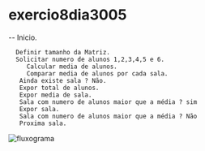 # exercio8dia3005

-- Inicio.
    
      Definir tamanho da Matriz.
      Solicitar numero de alunos 1,2,3,4,5 e 6.
         Calcular media de alunos.
         Comparar media de alunos por cada sala.
       Ainda existe sala ? Não.
       Expor total de alunos.
       Expor media de sala.
       Sala com numero de alunos maior que a média ? sim 
       Expor sala.
       Sala com numero de alunos maior que a média ? Não 
       Proxima sala.
       
 ![fluxograma]([https://github.com/PedroDamasco/exercio8dia3005/blob/main/Media%20de%20aluno%20por%20sala%20Part.%201.jpeg](https://github.com/PedroDamasco/exercio8dia3005/blob/FEATURE/Media%20de%20alunos%20por%20sala%202.0.jpeg))
